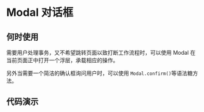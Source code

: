 <!--
 * @Author: your name
 * @Date: 2021-12-20 14:42:29
 * @LastEditTime: 2021-12-20 15:15:34
 * @LastEditors: Please set LastEditors
 * @Description: 打开koroFileHeader查看配置 进行设置: https://github.com/OBKoro1/koro1FileHeader/wiki/%E9%85%8D%E7%BD%AE
 * @FilePath: \react-ui-2\docs\移动端\modal.md
-->

# Modal 对话框

## 何时使用

需要用户处理事务，又不希望跳转页面以致打断工作流程时，可以使用 Modal 在当前页面正中打开一个浮层，承载相应的操作。

另外当需要一个简洁的确认框询问用户时，可以使用 `Modal.confirm()`等语法糖方法。

## 代码演示

<code src="@demo/modal.tsx" ></code>
